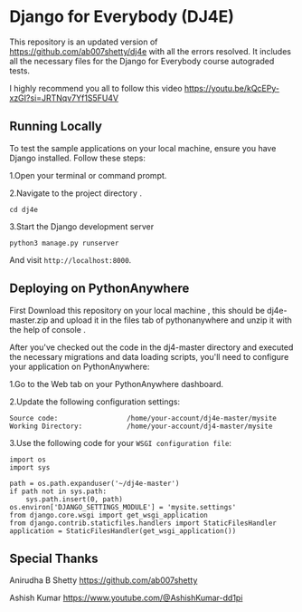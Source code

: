 Django for Everybody (DJ4E)
=============
This repository is an updated version of https://github.com/ab007shetty/dj4e with all the errors resolved.
It includes all the necessary files for the Django for Everybody course autograded tests.

I highly recommend you all to follow this video https://youtu.be/kQcEPy-xzGI?si=JRTNqv7Yf1S5FU4V


Running Locally
---------------

To test the sample applications on your local machine, ensure you have Django installed. Follow these steps:

1.Open your terminal or command prompt.

2.Navigate to the project directory .

    cd dj4e
3.Start the Django development server

    python3 manage.py runserver

And visit `http://localhost:8000`.

Deploying on PythonAnywhere
-------------------------
First Download this repository on your local machine , this should be dj4e-master.zip
and upload it in the files tab of pythonanywhere and unzip it with the help of console .

After you've checked out the code in the dj4-master directory and executed the necessary migrations 
and data loading scripts, you'll need to configure your application on PythonAnywhere:

1.Go to the Web tab on your PythonAnywhere dashboard.

2.Update the following configuration settings:

    Source code:                 /home/your-account/dj4e-master/mysite
    Working Directory:           /home/your-account/dj4-master/mysite

3.Use the following code for your `WSGI configuration file`:

    import os
    import sys

    path = os.path.expanduser('~/dj4e-master')
    if path not in sys.path:
        sys.path.insert(0, path)
    os.environ['DJANGO_SETTINGS_MODULE'] = 'mysite.settings'
    from django.core.wsgi import get_wsgi_application
    from django.contrib.staticfiles.handlers import StaticFilesHandler
    application = StaticFilesHandler(get_wsgi_application())

Special Thanks
---------------
Anirudha B Shetty https://github.com/ab007shetty

Ashish Kumar https://www.youtube.com/@AshishKumar-dd1pi




